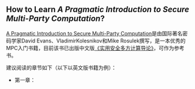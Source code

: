 ## How to Learn _A Pragmatic Introduction to Secure Multi-Party Computation_?

[A Pragmatic Introduction to Secure Multi-Party Computation](https://securecomputation.org/)是由国际著名密码学家David Evans、VladimirKolesnikov和Mike Rosulek撰写，是一本优秀的MPC入门书籍，目前该书已出版中文版[《实用安全多方计算导论》](https://baike.baidu.com/item/%E5%AE%9E%E7%94%A8%E5%AE%89%E5%85%A8%E5%A4%9A%E6%96%B9%E8%AE%A1%E7%AE%97%E5%AF%BC%E8%AE%BA/60355006)，可作为参考书。

建议阅读的章节如下（以下以英文版书籍为例）：
+ 第一章：
